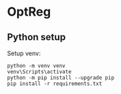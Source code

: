 # OptReg

## Python setup
Setup venv:
```
python -m venv venv
venv\Scripts\activate
python -m pip install --upgrade pip
pip install -r requirements.txt
```
